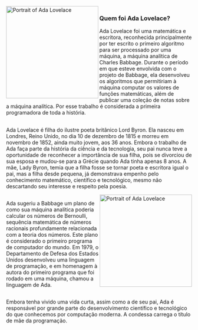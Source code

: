 <img alt="Portrait of Ada Lovelace" src="https://upload.wikimedia.org/wikipedia/commons/thumb/9/95/Ada_Lovelace_color.svg/440px-Ada_Lovelace_color.svg.png" align="left" height="250" />

### Quem foi Ada Lovelace?

Ada Lovelace foi uma matemática e escritora, reconhecida principalmente por ter escrito o primeiro algoritmo para ser processado por uma máquina, a máquina analítica de Charles Babbage. Durante o período em que esteve envolvida com o projeto de Babbage, ela desenvolveu os algoritmos que permitiriam à máquina computar os valores de funções matemáticas, além de publicar uma coleção de notas sobre a máquina analítica. Por esse trabalho é considerada a primeira programadora de toda a história.

##

Ada Lovelace é filha do ilustre poeta britânico Lord Byron. Ela nasceu em Londres, Reino Unido, no dia 10 de dezembro de 1815 e morreu em novembro de 1852, ainda muito jovem, aos 36 anos. Embora o trabalho de Ada faça parte da história da ciência e da tecnologia, seu pai nunca teve a oportunidade de reconhecer a importância de sua filha, pois se divorciou de sua esposa e mudou-se para a Grécie quando Ada tinha apenas 8 anos. A mãe, Lady Byron, temia que a filha fosse se tornar poeta e escritora igual o pai, mas a filha desde pequena, já demonstrava empenho pelo conhecimento matemático, científico e tecnológico, mesmo não descartando seu interesse e respeito pela poesia.

<img alt="Portrait of Ada Lovelace" src="https://super.abril.com.br/wp-content/uploads/2016/12/ada_lovelace_portrait_circa_1840.jpg" align="right" height="250" />

##

Ada sugeriu a Babbage um plano de como sua máquina analítica poderia calcular os números de Bernoulli, sequência matemática de números racionais profundamente relacionada com a teoria dos números. Este plano é considerado o primeiro programa de computador do mundo. Em 1979, o Departamento de Defesa dos Estados Unidos desenvolveu uma linguagem de programação, e em homenagem à autora do primeiro programa que foi rodado em uma máquina, chamou a linguagem de Ada.

##

Embora tenha vivido uma vida curta, assim como a de seu pai, Ada é responsável por grande parte do desenvolvimento científico e tecnológico do que conhecemos por computação moderna. A condessa carrega o título de mãe da programação.
